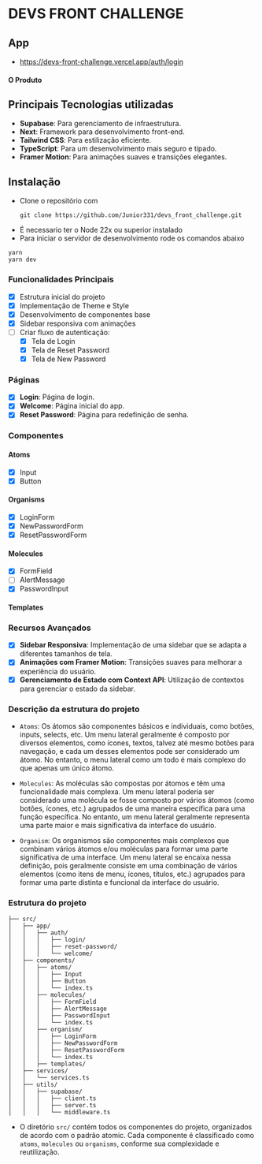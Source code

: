 # DEVS FRONT CHALLENGE

## App

- https://devs-front-challenge.vercel.app/auth/login

#### O Produto


## Principais Tecnologias utilizadas

- **Supabase**: Para gerenciamento de infraestrutura.
- **Next**: Framework para desenvolvimento front-end.
- **Tailwind CSS**: Para estilização eficiente.
- **TypeScript**: Para um desenvolvimento mais seguro e tipado.
- **Framer Motion**: Para animações suaves e transições elegantes.

## Instalação

- Clone o repositório com
  ```
  git clone https://github.com/Junior331/devs_front_challenge.git
  ```
- É necessario ter o Node 22x ou superior instalado
- Para iniciar o servidor de desenvolvimento rode os comandos abaixo

```
yarn
yarn dev
```

### Funcionalidades Principais
- [x] Estrutura inicial do projeto
- [x] Implementação de Theme e Style
- [x] Desenvolvimento de componentes base
- [x] Sidebar responsiva com animações
- [ ] Criar fluxo de autenticação:
  - [x] Tela de Login
  - [x] Tela de Reset Password
  - [x] Tela de New Password

### Páginas
- [x] **Login**: Página de login.
- [x] **Welcome**: Página inicial do app.
- [x] **Reset Password**: Página para redefinição de senha.

### Componentes
#### Atoms
- [x] Input
- [x] Button

#### Organisms
- [x] LoginForm
- [x] NewPasswordForm
- [x] ResetPasswordForm

#### Molecules
- [x] FormField
- [ ] AlertMessage
- [x] PasswordInput

#### Templates


### Recursos Avançados
- [x] **Sidebar Responsiva**: Implementação de uma sidebar que se adapta a diferentes tamanhos de tela.
- [x] **Animações com Framer Motion**: Transições suaves para melhorar a experiência do usuário.
- [x] **Gerenciamento de Estado com Context API**: Utilização de contextos para gerenciar o estado da sidebar.

### Descrição da estrutura do projeto

- `Atoms`: Os átomos são componentes básicos e individuais, como botões, inputs, selects, etc. Um menu lateral geralmente é composto por diversos elementos, como ícones, textos, talvez até mesmo botões para navegação, e cada um desses elementos pode ser considerado um átomo. No entanto, o menu lateral como um todo é mais complexo do que apenas um único átomo.

- `Molecules`: As moléculas são compostas por átomos e têm uma funcionalidade mais complexa. Um menu lateral poderia ser considerado uma molécula se fosse composto por vários átomos (como botões, ícones, etc.) agrupados de uma maneira específica para uma função específica. No entanto, um menu lateral geralmente representa uma parte maior e mais significativa da interface do usuário.

- `Organism`: Os organismos são componentes mais complexos que combinam vários átomos e/ou moléculas para formar uma parte significativa de uma interface. Um menu lateral se encaixa nessa definição, pois geralmente consiste em uma combinação de vários elementos (como itens de menu, ícones, títulos, etc.) agrupados para formar uma parte distinta e funcional da interface do usuário.

### Estrutura do projeto

    ├── src/
    │   ├── app/
    │   │   ├── auth/
    │   │   │   ├── login/
    │   │   │   ├── reset-password/
    │   │   │   └── welcome/
    │   ├── components/
    │   │   ├── atoms/
    │   │   │   ├── Input
    │   │   │   ├── Button
    │   │   │   └── index.ts
    │   │   ├── molecules/
    │   │   │   ├── FormField
    │   │   │   ├── AlertMessage
    │   │   │   ├── PasswordInput
    │   │   │   └── index.ts
    │   │   ├── organism/
    │   │   │   ├── LoginForm
    │   │   │   ├── NewPasswordForm
    │   │   │   ├── ResetPasswordForm
    │   │   │   └── index.ts
    │   │   ├── templates/
    │   ├── services/
    │   │   └── services.ts
    │   ├── utils/
    │   │   ├── supabase/
    │   │   │   ├── client.ts
    │   │   │   ├── server.ts
    │   │   │   └── middleware.ts

- O diretório `src/` contém todos os componentes do projeto, organizados de acordo com o padrão atomic.
  Cada componente é classificado como `atoms`, `molecules` ou `organisms`, conforme
  sua complexidade e reutilização.
